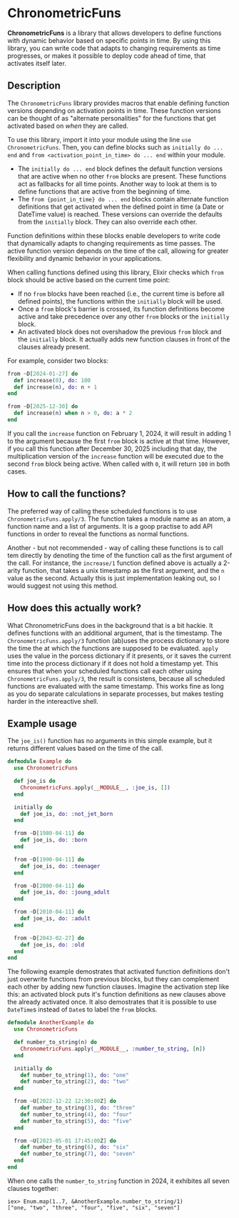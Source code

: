 # ChronometricFuns

**ChronometricFuns** is a library that allows developers to define functions
with dynamic behavior based on specific points in time. By using this library,
you can write code that adapts to changing requirements as time progresses, or
makes it possible to deploy code ahead of time, that activates itself later.

## Description

The `ChronometricFuns` library provides macros that enable defining function
versions depending on activation points in time. These function versions can be
thought of as "alternate personalities" for the functions that get activated
based on _when_ they are called.

To use this library, import it into your module using the line `use
ChronometricFuns`. Then, you can define blocks such as `initially do ... end`
and `from <activation_point_in_time> do ... end` within your module.

* The `initially do ... end` block defines the default function versions that
  are active when no other `from` blocks are present. These functions act as
  fallbacks for all time points.  Another way to look at them is to define
  functions that are active from the beginning of time.
* The `from {point_in_time} do ... end` blocks contain alternate function
  definitions that get activated when the defined point in time (a Date or
  DateTime value) is reached. These versions can override the defaults from the
  `initially` block.  They can also override each other.

Function definitions within these blocks enable developers to write code that
dynamically adapts to changing requirements as time passes. The active function
version depends on the time of the call, allowing for greater flexibility and
dynamic behavior in your applications.

When calling functions defined using this library, Elixir checks which `from`
block should be active based on the current time point:

* If no `from` blocks have been reached (i.e., the current time is before all
  defined points), the functions within the `initially` block will be used.
* Once a `from` block's barrier is crossed, its function definitions become
  active and take precedence over any other `from` blocks or the `initially`
  block.
* An activated block does not overshadow the previous `from` block and the
  `initially` block.  It actually adds new function clauses in front of the
  clauses already present.


For example, consider two blocks:

```elixir
from ~D[2024-01-27] do
  def increase(0), do: 100
  def increase(n), do: n + 1
end

from ~D[2025-12-30] do
  def increase(n) when n > 0, do: a * 2
end
```

If you call the `increase` function on February 1, 2024, it will result in
adding 1 to the argument because the first `from` block is active at that time.
However, if you call this function after December 30, 2025 including that day,
the multiplication version of the `increase` function will be executed due to
the second `from` block being active.  When called with `0`, it will return
`100` in both cases.

## How to call the functions?

The preferred way of calling these scheduled functions is to use
`ChronometricFuns.apply/3`.  The function takes a module name as an atom, a
function name and a list of arguments.  It is a goop practise to add API
functions in order to reveal the functions as normal functions.

Another - but not recommended - way of calling these functions is to call tem
directly by denoting the time of the function call as the first argument of the
call.  For instance, the `increase/1` function defined above is actually a
2-arity function, that takes a unix timestamp as the first argument, and the
`n` value as the second.  Actually this is just implementation leaking out, so
I would suggest not using this method.


## How does this actually work?

What ChronometricFuns does in the background that is a bit hackie.  It defines
functions with an additional argument, that is the timestamp.  The
`ChronometricFuns.apply/3` function (ab)uses the process dictionary to store
the time the at which the functions are supposed to be evaluated.  `apply` uses
the value in the porcess dictionary if it presents, or it saves the current
time into the process dictionary if it does not hold a timestamp yet.  This
ensures that when your scheduled functions call each other using
`ChronometricFuns.apply/3`, the result is consistens, because all scheduled
functions are evaluated with the same timestamp.  This works fine as long as
you do separate calculations in separate processes, but makes testing harder in
the intereactive shell.


## Example usage

The `joe_is()` function has no arguments in this simple example, but it returns
different values based on the time of the call.

```elixir
defmodule Example do
  use ChronometricFuns

  def joe_is do
    ChronometricFuns.apply(__MODULE__, :joe_is, [])
  end

  initially do
    def joe_is, do: :not_jet_born
  end

  from ~D[1980-04-11] do
    def joe_is, do: :born
  end

  from ~D[1990-04-11] do
    def joe_is, do: :teenager
  end

  from ~D[2000-04-11] do
    def joe_is, do: :joung_adult
  end

  from ~D[2010-04-11] do
    def joe_is, do: :adult
  end

  from ~D[2043-02-27] do
    def joe_is, do: :old
  end
end

```

The following example demostrates that activated function definitions don't
just overwrite functions from previous blocks, but they can complement each
other by adding new function clauses.  Imagine the activation step like this:
an activated block puts it's function definitions as new clauses above the
already activated once.  It also demostrates that it is possible to use
`DateTime`s instead of `Date`s to label the `from` blocks.

```elixir
defmodule AnotherExample do
  use ChronometricFuns

  def number_to_string(n) do
    ChronometricFuns.apply(__MODULE__, :number_to_string, [n])
  end

  initially do
    def number_to_string(1), do: "one"
    def number_to_string(2), do: "two"
  end

  from ~U[2022-12-22 12:30:00Z] do
    def number_to_string(3), do: "three"
    def number_to_string(4), do: "four"
    def number_to_string(5), do: "five"
  end

  from ~U[2023-05-01 17:45:00Z] do
    def number_to_string(6), do: "six"
    def number_to_string(7), do: "seven"
  end
end
```

When one calls the `number_to_string` function in 2024, it exhibites all seven
clauses together:

    iex> Enum.map(1..7, &AnotherExample.number_to_string/1)
    ["one, "two", "three", "four", "five", "six", "seven"]

